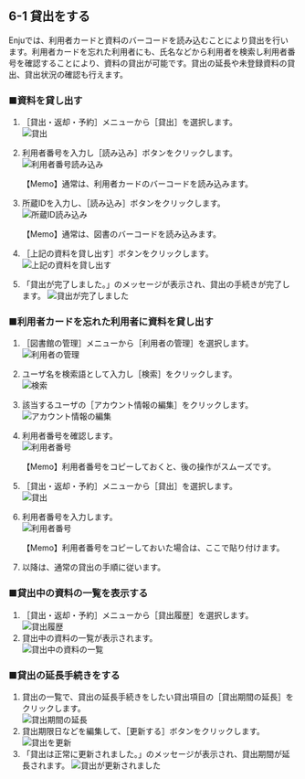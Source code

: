 6-1 貸出をする
--------------

Enjuでは、利用者カードと資料のバーコードを読み込むことにより貸出を行います。利用者カードを忘れた利用者にも、氏名などから利用者を検索し利用者番号を確認することにより、資料の貸出が可能です。貸出の延長や未登録資料の貸出、貸出状況の確認も行えます。

### ■資料を貸し出す

1. ［貸出・返却・予約］メニューから［貸出］を選択します。  
   ![貸出](assets/images/image_operation_161.png)
2. 利用者番号を入力し［読み込み］ボタンをクリックします。  
   ![利用者番号読み込み](assets/images/image_operation_163.png)

	<div class="alert alert-info">【Memo】通常は、利用者カードのバーコードを読み込みます。
	</div>

3. 所蔵IDを入力し、［読み込み］ボタンをクリックします。  
   ![所蔵ID読み込み](assets/images/image_operation_164.png)

	<div class="alert alert-info">【Memo】通常は、図書のバーコードを読み込みます。
	</div>

4. ［上記の資料を貸し出す］ボタンをクリックします。  
   ![上記の資料を貸し出す](assets/images/image_operation_165.png)
5. 「貸出が完了しました。」のメッセージが表示され、貸出の手続きが完了します。
   ![貸出が完了しました](assets/images/image_operation_166.png)

### ■利用者カードを忘れた利用者に資料を貸し出す

1. ［図書館の管理］メニューから［利用者の管理］を選択します。  
   ![利用者の管理](assets/images/image_operation_user.png)
2. ユーザ名を検索語として入力し［検索］をクリックします。  
   ![検索](assets/images/image_operation_168.png)
3. 該当するユーザの［アカウント情報の編集］をクリックします。  
   ![アカウント情報の編集](assets/images/image_operation_170.png)
4. 利用者番号を確認します。  
   ![利用者番号](assets/images/image_operation_172.png)

	<div class="alert alert-info">【Memo】利用者番号をコピーしておくと、後の操作がスムーズです。
	</div>

5. ［貸出・返却・予約］メニューから［貸出］を選択します。  
   ![貸出](assets/images/image_operation_161.png)
6. 利用者番号を入力します。  
   ![利用者番号](assets/images/image_operation_176.png)

	<div class="alert alert-info">【Memo】利用者番号をコピーしておいた場合は、ここで貼り付けます。
	</div>

7. 以降は、通常の貸出の手順に従います。

### ■貸出中の資料の一覧を表示する

1. ［貸出・返却・予約］メニューから［貸出履歴］を選択します。  
   ![貸出履歴](assets/images/image_operation_checkout_log.png)
2. 貸出中の資料の一覧が表示されます。  
   ![貸出中の資料の一覧](assets/images/image_operation_181.png)

### ■貸出の延長手続きをする

1. 貸出の一覧で、貸出の延長手続きをしたい貸出項目の［貸出期間の延長］をクリックします。  
   ![貸出期間の延長](assets/images/image_operation_183.png)
2. 貸出期限日などを編集して、［更新する］ボタンをクリックします。  
   ![貸出を更新](assets/images/image_operation_185.png)
3. 「貸出は正常に更新されました。」のメッセージが表示され、貸出期間が延長されます。
   ![貸出が更新されました](assets/images/image_operation_186.png)

